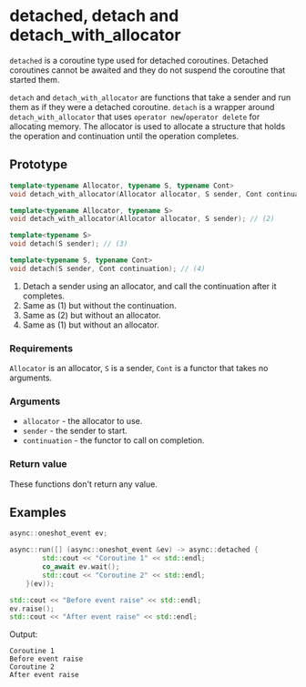 # detached, detach and detach_with_allocator

`detached` is a coroutine type used for detached coroutines. Detached coroutines
cannot be awaited and they do not suspend the coroutine that started them.

`detach` and `detach_with_allocator` are functions that take a sender and run them
as if they were a detached coroutine. `detach` is a wrapper around `detach_with_allocator`
that uses `operator new`/`operator delete` for allocating memory. The allocator
is used to allocate a structure that holds the operation and continuation until
the operation completes.

## Prototype

```cpp
template<typename Allocator, typename S, typename Cont>
void detach_with_allocator(Allocator allocator, S sender, Cont continuation); // (1)

template<typename Allocator, typename S>
void detach_with_allocator(Allocator allocator, S sender); // (2)

template<typename S>
void detach(S sender); // (3)

template<typename S, typename Cont>
void detach(S sender, Cont continuation); // (4)
```

1. Detach a sender using an allocator, and call the continuation after it completes.
2. Same as (1) but without the continuation.
3. Same as (2) but without an allocator.
4. Same as (1) but without an allocator.

### Requirements

`Allocator` is an allocator, `S` is a sender, `Cont` is a functor that takes no arguments.

### Arguments

 - `allocator` - the allocator to use.
 - `sender` - the sender to start.
 - `continuation` - the functor to call on completion.

### Return value

These functions don't return any value.

## Examples

```cpp
async::oneshot_event ev;

async::run([] (async::oneshot_event &ev) -> async::detached {
		std::cout << "Coroutine 1" << std::endl;
		co_await ev.wait();
		std::cout << "Coroutine 2" << std::endl;
	}(ev));

std::cout << "Before event raise" << std::endl;
ev.raise();
std::cout << "After event raise" << std::endl;
```

Output:
```
Coroutine 1
Before event raise
Coroutine 2
After event raise
```

